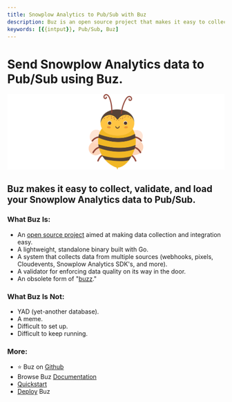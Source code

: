 ```yaml
---
title: Snowplow Analytics to Pub/Sub with Buz
description: Buz is an open source project that makes it easy to collect, validate, and load Snowplow Analytics data to Pub/Sub.
keywords: [{{intput}}, Pub/Sub, Buz]
---
```


# Send Snowplow Analytics data to Pub/Sub using Buz.

![buzz](../../../static/img/buzz.png)


## Buz makes it easy to collect, validate, and load your Snowplow Analytics data to Pub/Sub.


### What Buz Is:

- An [open source project](https://github.com/silverton-io/buz) aimed at making data collection and integration easy.
- A lightweight, standalone binary built with Go.
- A system that collects data from multiple sources (webhooks, pixels, Cloudevents, Snowplow Analytics SDK's, and more).
- A validator for enforcing data quality on its way in the door.
- An obsolete form of "[buzz](https://www.merriam-webster.com/dictionary/buzz)."


### What Buz Is Not:

- YAD (yet-another database).
- A meme.
- Difficult to set up.
- Difficult to keep running.


### More:
- ⭐ Buz on [Github](https://github.com/silverton-io/buz)
- Browse Buz [Documentation](/)
- [Quickstart](/examples/quickstart)
- [Deploy](category/deploying-buz) Buz
